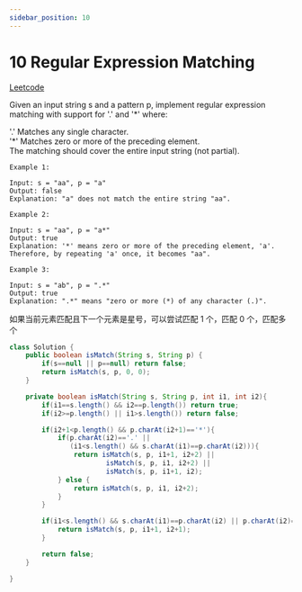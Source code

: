```yaml
---
sidebar_position: 10
---
```


# 10 Regular Expression Matching

[Leetcode](https://leetcode.com/problems/regular-expression-matching/)

Given an input string s and a pattern p, implement regular expression matching with support for '.' and '*' where:

'.' Matches any single character.​​​​  
'*' Matches zero or more of the preceding element.  
The matching should cover the entire input string (not partial).  

 
```
Example 1:

Input: s = "aa", p = "a"  
Output: false  
Explanation: "a" does not match the entire string "aa".  

Example 2:

Input: s = "aa", p = "a*"  
Output: true  
Explanation: '*' means zero or more of the preceding element, 'a'. Therefore, by repeating 'a' once, it becomes "aa".  

Example 3:

Input: s = "ab", p = ".*"  
Output: true  
Explanation: ".*" means "zero or more (*) of any character (.)".  
```

如果当前元素匹配且下一个元素是星号，可以尝试匹配 1 个，匹配 0 个，匹配多个

```java
class Solution {
    public boolean isMatch(String s, String p) {
        if(s==null || p==null) return false;
        return isMatch(s, p, 0, 0);
    }

    private boolean isMatch(String s, String p, int i1, int i2){
        if(i1==s.length() && i2==p.length()) return true;
        if(i2>=p.length() || i1>s.length()) return false;

        if(i2+1<p.length() && p.charAt(i2+1)=='*'){
            if(p.charAt(i2)=='.' || 
               (i1<s.length() && s.charAt(i1)==p.charAt(i2))){
                return isMatch(s, p, i1+1, i2+2) ||
                        isMatch(s, p, i1, i2+2) ||
                        isMatch(s, p, i1+1, i2);
            } else {
                return isMatch(s, p, i1, i2+2);
            }
        }

        if(i1<s.length() && s.charAt(i1)==p.charAt(i2) || p.charAt(i2)=='.'){
            return isMatch(s, p, i1+1, i2+1);
        }

        return false;
    }

}
```
